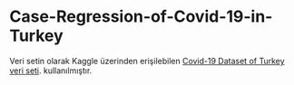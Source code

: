 # Case-Regression-of-Covid-19-in-Turkey

Veri setin olarak Kaggle üzerinden erişilebilen [Covid-19 Dataset of Turkey veri seti](https://www.kaggle.com/ahmtcnbs/covid19-data-set-of-turkey). kullanılmıştır.
